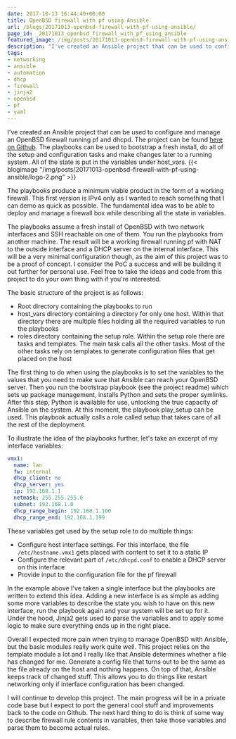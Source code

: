 ```yaml
---
date: 2017-10-13 16:44:40+00:00
title: OpenBSD firewall with pf using Ansible
url: /blogs/20171013-openbsd-firewall-with-pf-using-ansible/
page_id: _20171013_openbsd_firewall_with_pf_using_ansible
featured_image: /img/posts/20171013-openbsd-firewall-with-pf-using-ansible/logo-2.png
description: "I've created an Ansible project that can be used to configure and manage an OpenBSD firewall running pf and dhcpd."
tags:
- networking
- ansible
- automation
- dhcp
- firewall
- jinja2
- openbsd
- pf
- yaml
---
```


I've created an Ansible project that can be used to configure and manage an OpenBSD firewall running pf and dhcpd. The project can be found [here on Github](https://github.com/jwdevos/openbsd_firewall_ansible). The playbooks can be used to bootstrap a fresh install, do all of the setup and configuration tasks and make changes later to a running system. All of the state is put in the variables under host_vars.
{{< blogimage "/img/posts/20171013-openbsd-firewall-with-pf-using-ansible/logo-2.png" >}}
<!-- more -->
The playbooks produce a minimum viable product in the form of a working firewall. This first version is IPv4 only as I wanted to reach something that I can demo as quick as possible. The fundamental idea was to be able to deploy and manage a firewall box while describing all the state in variables.

The playbooks assume a fresh install of OpenBSD with two network interfaces and SSH reachable on one of them. You run the playbooks from another machine. The result will be a working firewall running pf with NAT to the outside interface and a DHCP server on the internal interface. This will be a very minimal configuration though, as the aim of this project was to  be a proof of concept. I consider the PoC a success and will be building it out further for personal use. Feel free to take the ideas and code from this project to do your own thing with if you're interested.

The basic structure of the project is as follows:

* Root directory containing the playbooks to run
* host_vars directory containing a directory for only one host. Within that directory there are multiple files holding all the required variables to run the playbooks
* roles directory containing the setup role. Within the setup role there are tasks and templates. The main task calls all the other tasks. Most of the other tasks rely on templates to generate configuration files that get placed on the host

The first thing to do when using the playbooks is to set the variables to the values that you need to make sure that Ansible can reach your OpenBSD server. Then you run the bootstrap playbook (see the project readme) which sets up package management, installs Python and sets the proper symlinks.
After this step, Python is available for use, unlocking the true capacity of Ansible on the system. At this moment, the playbook play_setup can be used. This playbook actually calls a role called setup that takes care of all the rest of the deployment.

To illustrate the idea of the playbooks further, let's take an excerpt of my interface variables:
```yaml
vmx1:
  name: lan
  fw: internal
  dhcp_client: no
  dhcp_server: yes
  ip: 192.168.1.1
  netmask: 255.255.255.0
  subnet: 192.168.1.0
  dhcp_range_begin: 192.168.1.100
  dhcp_range_end: 192.168.1.199
```

These variables get used by the setup role to do multiple things:

* Configure host interface settings. For this interface, the file `/etc/hostname.vmx1` gets placed with content to set it to a static IP
* Configure the relevant part of `/etc/dhcpd.conf` to enable a DHCP server on this interface
* Provide input to the configuration file for the pf firewall

In the example above I've taken a single interface but the playbooks are written to extend this idea. Adding a new interface is as simple as adding some more variables to describe the state you wish to have on this new interface, run the playbook again and your system will be set up for it. Under the hood, Jinja2 gets used to parse the variables and to apply some logic to make sure everything ends up in the right place.

Overall I expected more pain when trying to manage OpenBSD with Ansible, but the basic modules really work quite well. This project relies on the template module a lot and I really like that Ansible determines whether a file has changed for me. Generate a config file that turns out to be the same as the file already on the host and nothing happens. On top of that, Ansible keeps track of changed stuff. This allows you to do things like restart networking only if interface configuration has been changed.

I will continue to develop this project. The main progress will be in a private code base but I expect to port the general cool stuff and improvements back to the code on Github. The next hard thing to do is think of some way to describe firewall rule contents in variables, then take those variables and parse them to become actual rules.
